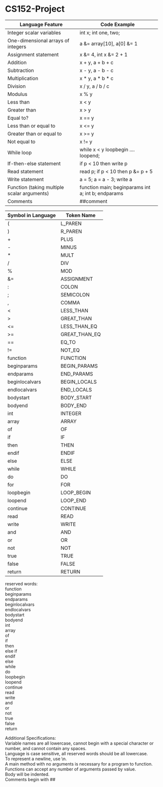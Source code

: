 # CS152-Project


| Language Feature | Code Example |
| ------------- | ------------- | 
| Integer scalar variables | int x; int one, two; |
| One-dimensional arrays of integers | a &= array[10], a[0] &= 1 |
| Assignment statement | x &= 4, int x &= 2 + 1 |
| Addition | x + y, a + b + c |
| Subtraction | x - y, a - b - c |
| Multiplication | x * y, a * b * c |
| Division | x / y, a / b / c |
| Modulus | x % y |
| Less than | x < y |
| Greater than | x > y|
| Equal to? | x == y |
| Less than or equal to | x <= y |
| Greater than or equal to | x >= y |
| Not equal to | x != y |
| While loop | while x < y loopbegin .... loopend; |
| If-then-else statement | if p < 10 then write p |
| Read statement | read p; if p < 10 then p &= p + 5 |
| Write statement | a = 5; a = a - 3; write a |
| Function (taking multiple scalar arguments) | function main; beginparams int a; int b; endparams |
| Comments | ##comment |

| Symbol in Language | Token Name |
| ------------- | ------------- | 
| ( | L_PAREN |
| ) | R_PAREN |
| + | PLUS |
| - | MINUS |
| * | MULT |
| / | DIV |
| % | MOD |
| &= | ASSIGNMENT |
| : | COLON |
| ; | SEMICOLON |
| , | COMMA |
| < | LESS_THAN |
| > | GREAT_THAN |
| <= | LESS_THAN_EQ |
| >= | GREAT_THAN_EQ |
| == | EQ_TO |
| != | NOT_EQ |
| function | FUNCTION |
| beginparams | BEGIN_PARAMS |
| endparams | END_PARAMS |
| beginlocalvars | BEGIN_LOCALS | 
| endlocalvars | END_LOCALS |
| bodystart | BODY_START |
| bodyend | BODY_END |
| int | INTEGER |
| array| ARRAY |
| of | OF |
| if | IF |
| then | THEN |
| endif | ENDIF |
| else | ELSE |
| while | WHILE |
| do | DO |
| for | FOR |
| loopbegin | LOOP_BEGIN |
| loopend | LOOP_END |
| continue | CONTINUE |
| read | READ |
| write | WRITE |
| and | AND |
| or | OR |
| not | NOT |
| true | TRUE |
| false | FALSE |
| return | RETURN |


reserved words: <br>
function <br>
beginparams <br>
endparams <br>
beginlocalvars <br>
endlocalvars <br>
bodystart <br>
bodyend <br>
int <br>
array <br>
of <br>
if <br>
then <br>
else if <br>
endif <br>
else <br>
while <br>
do <br>
loopbegin <br>
loopend <br>
continue <br>
read <br>
write <br>
and <br>
or <br>
not <br>
true <br>
false <br>
return <br>

Additional Specifications:  <br>
Variable names are all lowercase, cannot begin with a special character or number, and cannot contain any spaces. <br>
Language is case sensitive, all reserved words should be all lowercase. <br>
To represent a newline, use \n. <br>
A main method with no arguments is necessary for a program to function. <br>
Functions can accept any number of arguments passed by value. <br>
Body will be indented. <br>
Comments begin with ## <br>






